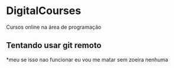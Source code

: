 # DigitalCourses
Cursos online na área de programação

## Tentando usar git remoto
*meu se isso nao funcionar eu vou me matar sem zoeira nenhuma
